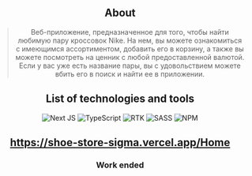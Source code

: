 
<section align="center">

## About
> Веб-приложение, предназначенное для того, чтобы найти любимую пару кроссовок Nike. На нем, вы можете ознакомиться с имеющимся ассортиментом, добавить его в корзину, а также вы можете посмотреть на ценник с любой предоставленной валютой. Если у вас уже есть название пары, вы с удовольствием можете вбить его в поиск и найти ее в приложении. 

## List of technologies and tools

<section align="center">

![Next JS](https://img.shields.io/badge/Next.JS-black?style=for-the-badge&logo=next.js&logoColor=white) ![TypeScript](https://img.shields.io/badge/typescript-%23007ACC.svg?style=for-the-badge&logo=typescript&logoColor=white) ![RTK](https://img.shields.io/badge/Redux_Tool_Kit-29293e?style=for-the-badge&logo=Redux&logoColor=764ABC) ![SASS](https://img.shields.io/badge/SASS-hotpink.svg?style=for-the-badge&logo=SASS&logoColor=white) ![NPM](https://img.shields.io/badge/NPM-%23000000.svg?style=for-the-badge&logo=npm&logoColor=white)

</section>

## https://shoe-store-sigma.vercel.app/Home

### Work ended
